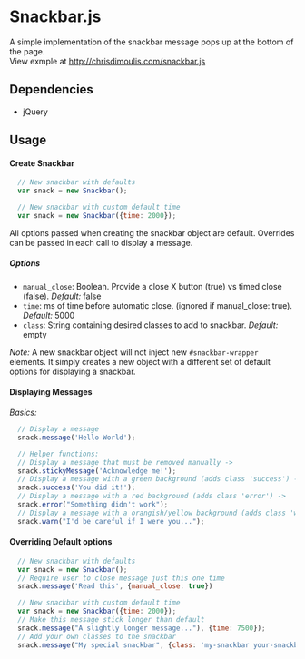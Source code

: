 # Snackbar.js

A simple implementation of the snackbar message pops up at the bottom of the page.  
View exmple at http://chrisdimoulis.com/snackbar.js

## Dependencies
* jQuery

## Usage

#### Create Snackbar
```javascript
  // New snackbar with defaults
  var snack = new Snackbar();

  // New snackbar with custom default time
  var snack = new Snackbar({time: 2000});
```

All options passed when creating the snackbar object are default. Overrides can
be passed in each call to display a message.

##### Options
* `manual_close`: Boolean. Provide a close X button (true) vs timed close (false). *Default:* false
* `time`: ms of time before automatic close. (ignored if manual_close: true). *Default:* 5000
* `class`: String containing desired classes to add to snackbar. *Default:* empty

*Note:* A new snackbar object will not inject new `#snackbar-wrapper` elements. It simply creates a new object with a different set of default options for displaying a snackbar.

#### Displaying Messages
*Basics:*
```javascript
  // Display a message
  snack.message('Hello World');

  // Helper functions:
  // Display a message that must be removed manually ->
  snack.stickyMessage('Acknowledge me!');
  // Display a message with a green background (adds class 'success') ->
  snack.success('You did it!');
  // Display a message with a red background (adds class 'error') ->
  snack.error("Something didn't work");
  // Display a message with a orangish/yellow background (adds class 'warn') ->
  snack.warn("I'd be careful if I were you...");
```

#### Overriding Default options

```javascript
  // New snackbar with defaults
  var snack = new Snackbar();
  // Require user to close message just this one time
  snack.message('Read this', {manual_close: true})

  // New snackbar with custom default time
  var snack = new Snackbar({time: 2000});
  // Make this message stick longer than default
  snack.message("A slightly longer message..."), {time: 7500});
  // Add your own classes to the snackbar
  snack.message("My special snackbar", {class: 'my-snackbar your-snackbar'})
```
